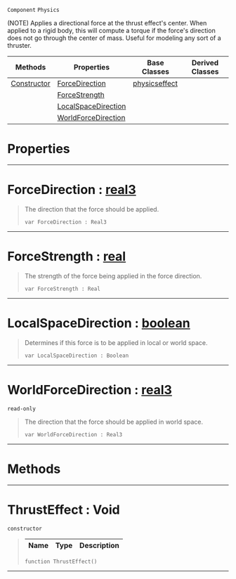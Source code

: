  `Component` `Physics`



(NOTE) Applies a directional force at the thrust effect's center. When applied to a rigid body, this will compute a torque if the force's direction does not go through the center of mass. Useful for modeling any sort of a thruster.

|Methods|Properties|Base Classes|Derived Classes|
|---|---|---|---|
|[ Constructor](https://github.com/ArendDanielek/ZeroDocsTest/blob/master/code_reference/class_reference/thrusteffect.markdown#thrusteffect-void)|[ ForceDirection](https://github.com/ArendDanielek/ZeroDocsTest/blob/master/code_reference/class_reference/thrusteffect.markdown#forcedirection-zero-engi)|[physicseffect](https://github.com/ArendDanielek/ZeroDocsTest/blob/master/code_reference/class_reference/physicseffect.markdown)| |
| |[ ForceStrength](https://github.com/ArendDanielek/ZeroDocsTest/blob/master/code_reference/class_reference/thrusteffect.markdown#forcestrength-zero-engin)| | |
| |[ LocalSpaceDirection](https://github.com/ArendDanielek/ZeroDocsTest/blob/master/code_reference/class_reference/thrusteffect.markdown#localspacedirection-zero)| | |
| |[ WorldForceDirection](https://github.com/ArendDanielek/ZeroDocsTest/blob/master/code_reference/class_reference/thrusteffect.markdown#worldforcedirection-zero)| | |


 #  Properties


---  
 #  ForceDirection : [real3](https://github.com/ArendDanielek/ZeroDocsTest/blob/master/code_reference/zilch_base_types/real3.markdown)

> The direction that the force should be applied.
> ``` lang=cpp, name=Zilch
> var ForceDirection : Real3


---  
 #  ForceStrength : [real](https://github.com/ArendDanielek/ZeroDocsTest/blob/master/code_reference/zilch_base_types/real.markdown)

> The strength of the force being applied in the force direction.
> ``` lang=cpp, name=Zilch
> var ForceStrength : Real


---  
 #  LocalSpaceDirection : [boolean](https://github.com/ArendDanielek/ZeroDocsTest/blob/master/code_reference/zilch_base_types/boolean.markdown)

> Determines if this force is to be applied in local or world space.
> ``` lang=cpp, name=Zilch
> var LocalSpaceDirection : Boolean


---  
 #  WorldForceDirection : [real3](https://github.com/ArendDanielek/ZeroDocsTest/blob/master/code_reference/zilch_base_types/real3.markdown)

 `read-only`

> The direction that the force should be applied in world space.
> ``` lang=cpp, name=Zilch
> var WorldForceDirection : Real3


---  
 #  Methods


---  
 #  ThrustEffect : Void

 `constructor`

> 
> |Name|Type|Description|
> |---|---|---|
> ``` lang=cpp, name=Zilch
> function ThrustEffect()
> ``` 


---  
 
  
  
  
  
  
  
  

 